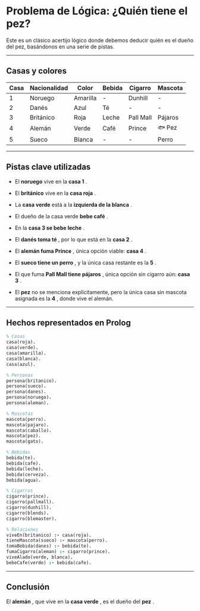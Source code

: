 # Problema de Lógica: ¿Quién tiene el pez? 


Este es un clásico acertijo lógico donde debemos deducir quién es el dueño del pez, basándonos en una serie de pistas.



---



##  Casas y colores 

| Casa | Nacionalidad | Color | Bebida | Cigarro | Mascota | 
| --- | --- | --- | --- | --- | --- | 
| 1 | Noruego | Amarilla | - | Dunhill | - | 
| 2 | Danés | Azul | Té | - | - | 
| 3 | Británico | Roja | Leche | Pall Mall | Pájaros | 
| 4 | Alemán | Verde | Café | Prince | 🐟 Pez | 
| 5 | Sueco | Blanca | - | - | Perro | 



---



##  Pistas clave utilizadas 

 
- El **noruego**  vive en la **casa 1** .
 
- El **británico**  vive en la **casa roja** .
 
- La **casa verde**  está a la **izquierda de la blanca** .
 
- El dueño de la casa verde **bebe café** .
 
- En la **casa 3 se bebe leche** .
 
- El **danés toma té** , por lo que está en la **casa 2** .
 
- El **alemán fuma Prince** , única opción viable: **casa 4** .
 
- El **sueco tiene un perro** , y la única casa restante es la **5** .
 
- El que fuma **Pall Mall tiene pájaros** , única opción sin cigarro aún: **casa 3** .
 
- El **pez**  no se menciona explícitamente, pero la única casa sin mascota asignada es la **4** , donde vive el alemán.



---



## Hechos representados en Prolog 



```prolog
% Casas
casa(roja).
casa(verde).
casa(amarilla).
casa(blanca).
casa(azul).

% Personas
persona(britanico).
persona(sueco).
persona(danes).
persona(noruego).
persona(aleman).

% Mascotas
mascota(perro).
mascota(pajaro).
mascota(caballo).
mascota(pez).
mascota(gato).

% Bebidas
bebida(te).
bebida(cafe).
bebida(leche).
bebida(cerveza).
bebida(agua).

% Cigarros
cigarro(prince).
cigarro(pallmall).
cigarro(dunhill).
cigarro(blends).
cigarro(blemaster).

% Relaciones
viveEn(britanico) :- casa(roja).
tieneMascota(sueco) :- mascota(perro).
tomaBebida(danes) :- bebida(te).
fumaCigarro(aleman) :- cigarro(prince).
viveAlado(verde, blanca).
bebeCafe(verde) :- bebida(cafe).
```



---



##  Conclusión 

El **alemán** , que vive en la **casa verde** , es el dueño del **pez** .
